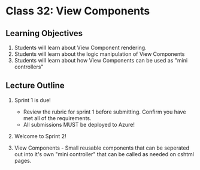# Class 32: View Components

## Learning Objectives
1. Students will learn about View Component rendering.
1. Students will learn about the logic manipulation of View Components
1. Students will learn about how View Components can be used as "mini controllers"

## Lecture Outline

1. Sprint 1 is due!
   - Review the rubric for sprint 1 before submitting. Confirm you have met all of the requirements.
    - All submissions MUST be deployed to Azure! 
    
2. Welcome to Sprint 2!

2. View Components - Small reusable components that can be seperated out into it's own "mini controller" that can be called as needed on cshtml pages.

